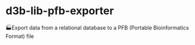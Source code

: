 # d3b-lib-pfb-exporter
🏭Export data from a relational database to a PFB (Portable Bioinformatics Format) file
